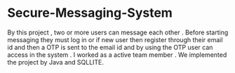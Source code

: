 # Secure-Messaging-System
By this project , two or more users can message each other . Before starting messaging they must log in or if new user then register through their email id and then a OTP is sent to the email id and by using the OTP user can access in the system . I worked as a active team member .  We implemented the project by Java and SQLLITE.
